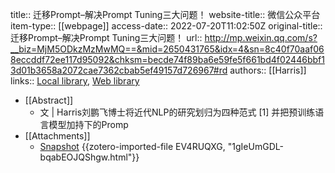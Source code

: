 title:: 迁移Prompt–解决Prompt Tuning三大问题！
website-title:: 微信公众平台
item-type:: [[webpage]]
access-date:: 2022-07-20T11:02:50Z
original-title:: 迁移Prompt–解决Prompt Tuning三大问题！
url:: http://mp.weixin.qq.com/s?__biz=MjM5ODkzMzMwMQ==&mid=2650431765&idx=4&sn=8c40f70aaf068eccddf72ee117d95092&chksm=becde74f89ba6e59fe5f661bd4f02446bbf13d01b3658a2072cae7362cbab5ef49157d726967#rd
authors:: [[Harris]]
links:: [Local library](zotero://select/library/items/DHV7WSX9), [Web library](https://www.zotero.org/users/9034808/items/DHV7WSX9)

- [[Abstract]]
	- 文 | Harris刘鹏飞博士将近代NLP的研究划归为四种范式 [1] 并把预训练语言模型加持下的Promp
- [[Attachments]]
	- [Snapshot](https://mp.weixin.qq.com/s/1gIeUmGDL-bqabEOJQShgw) {{zotero-imported-file EV4RUQXG, "1gIeUmGDL-bqabEOJQShgw.html"}}